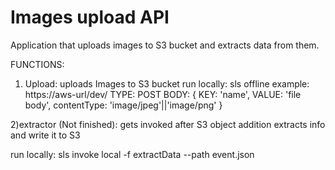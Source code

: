 # Images upload API

Application that uploads images to S3 bucket and extracts data from them.

FUNCTIONS:

1. Upload:
   uploads Images to S3 bucket
   run locally: sls offline
   example: https://aws-url/dev/
   TYPE: POST
   BODY: {
   KEY: 'name',
   VALUE: 'file body',
   contentType: 'image/jpeg'||'image/png'
   }

2)extractor (Not finished): gets invoked after S3 object addition
extracts info and write it to S3

run locally: sls invoke local -f extractData --path event.json
